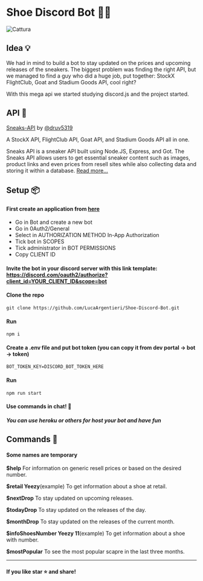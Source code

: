 # Shoe Discord Bot 🤖👟
![Cattura](https://user-images.githubusercontent.com/57524787/189426406-07847a3e-2e7a-4085-8f75-e299146eab81.PNG)

## Idea 💡

We had in mind to build a bot to stay updated on the prices and upcoming releases of the sneakers.
The biggest problem was finding the right API, but we managed to find a guy who did a huge job, put together: StockX FlightClub, Goat and Stadium Goods API, cool right?

With this mega api we started studying discord.js and the project started.

## API 👟

[Sneaks-API](https://github.com/druv5319/Sneaks-API) by [@druv5319](https://github.com/druv5319)

A StockX API, FlightClub API, Goat API, and Stadium Goods API all in one.

Sneaks API is a sneaker API built using Node.JS, Express, and Got. The Sneaks API allows users to get essential sneaker content such as images, product links and even prices from resell sites while also collecting data and storing it within a database.
[Read more...](https://github.com/druv5319/Sneaks-API)

## Setup 📦

#### First create an application from [here](https://discord.com/developers/applications)
- Go in Bot and create a new bot
- Go in 0Auth2/General
- Select in AUTHORIZATION METHOD In-App Authorization
- Tick bot in SCOPES
- Tick administrator in BOT PERMISSIONS 
- Copy CLIENT ID

#### Invite the bot in your discord server with this link template: https://discord.com/oauth2/authorize?client_id=YOUR_CLIENT_ID&scope=bot

#### Clone the repo

```
git clone https://github.com/LucaArgentieri/Shoe-Discord-Bot.git
```

#### Run

```
npm i
```

#### Create a .env file and put bot token (you can copy it from dev portal -> bot -> token)

```
BOT_TOKEN_KEY=DISCORD_BOT_TOKEN_HERE
```

#### Run

```
npm run start
```

#### Use commands in chat! 🎉

##### You can use heroku or others for host your bot and have fun

## Commands 🤖

#### Some names are temporary

**$help**
For information on generic resell prices or based on the desired number.

**$retail Yeezy**(example)
To get information about a shoe at retail.

**$nextDrop**
To stay updated on upcoming releases.

**$todayDrop**
To stay updated on the releases of the day.

**$monthDrop**
To stay updated on the releases of the current month.

**$infoShoesNumber Yeezy 11**(example)
To get information about a shoe with number.

**$mostPopular**
To see the most popular scapre in the last three months.

---

#### If you like star ⭐️ and share!
